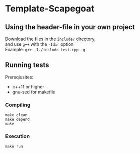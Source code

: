 # Template-Scapegoat

## Using the header-file in your own project
Download the files in the `include/` directory, \
and use `g++` with the `-Idir` option \
Example: `g++ -I./include test.cpp -g`

## Running tests

Prereqiusites:
- c++11 or higher
- gnu-sed for makefile
   
### Compiling
```
make clean
make depend
make
```

### Execution
```
make run
```